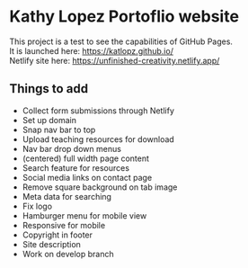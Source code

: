 # Kathy Lopez Portoflio website

This project is a test to see the capabilities of GitHub Pages.  
It is launched here: https://katlopz.github.io/  
Netlify site here: https://unfinished-creativity.netlify.app/  

## Things to add 
* Collect form submissions through Netlify 
* Set up domain
* Snap nav bar to top
* Upload teaching resources for download
* Nav bar drop down menus
* (centered) full width page content
* Search feature for resources
* Social media links on contact page
* Remove square background on tab image
* Meta data for searching
* Fix logo
* Hamburger menu for mobile view 
* Responsive for mobile
* Copyright in footer
* Site description
* Work on develop branch

